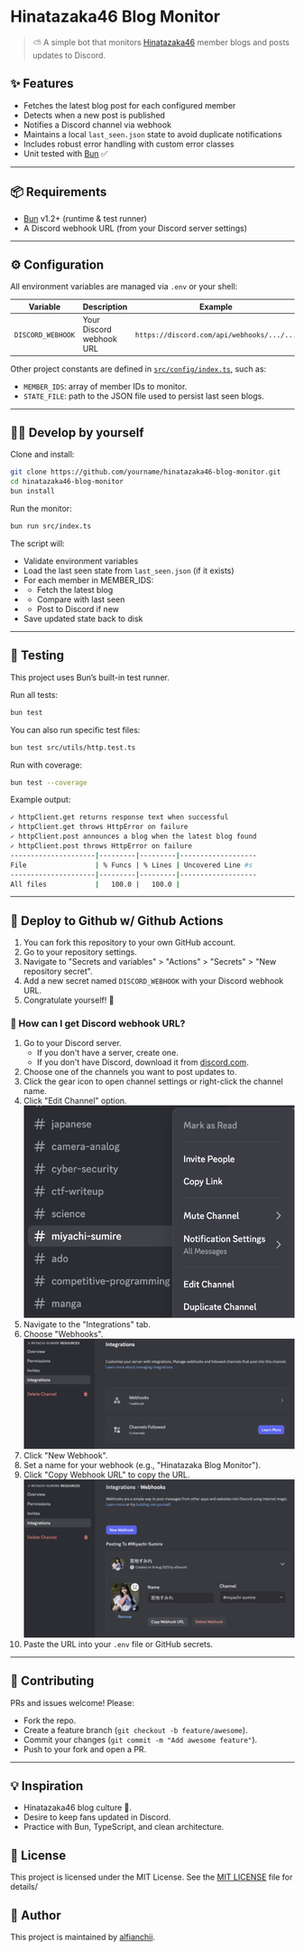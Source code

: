 # Hinatazaka46 Blog Monitor

> ⛅ A simple bot that monitors [Hinatazaka46](https://www.hinatazaka46.com) member blogs and posts updates to Discord.

## ✨ Features

- Fetches the latest blog post for each configured member
- Detects when a new post is published
- Notifies a Discord channel via webhook
- Maintains a local `last_seen.json` state to avoid duplicate notifications
- Includes robust error handling with custom error classes
- Unit tested with [Bun](https://bun.sh) ✅

---

## 📦 Requirements

- [Bun](https://bun.sh) v1.2+ (runtime & test runner)
- A Discord webhook URL (from your Discord server settings)

---

## ⚙️ Configuration

All environment variables are managed via `.env` or your shell:

| Variable            | Description                        | Example                                         |
|---------------------|------------------------------------|-------------------------------------------------|
| `DISCORD_WEBHOOK`   | Your Discord webhook URL           | `https://discord.com/api/webhooks/.../...`      |

Other project constants are defined in [`src/config/index.ts`](src/config/index.ts), such as:

- `MEMBER_IDS`: array of member IDs to monitor.
- `STATE_FILE`: path to the JSON file used to persist last seen blogs.

---

## 🏃‍♂️ Develop by yourself

Clone and install:

```bash
git clone https://github.com/yourname/hinatazaka46-blog-monitor.git
cd hinatazaka46-blog-monitor
bun install
```

Run the monitor:
```bash
bun run src/index.ts
```

The script will:
- Validate environment variables
- Load the last seen state from `last_seen.json` (if it exists)
- For each member in MEMBER_IDS:
- - Fetch the latest blog
- - Compare with last seen
- - Post to Discord if new
- Save updated state back to disk

---

## 🧪 Testing

This project uses Bun’s built-in test runner.

Run all tests:
```bash
bun test
```

You can also run specific test files:
```bash
bun test src/utils/http.test.ts
```

Run with coverage:
```bash
bun test --coverage
```

Example output:
```bash
✓ httpClient.get returns response text when successful
✓ httpClient.get throws HttpError on failure
✓ httpClient.post announces a blog when the latest blog found
✓ httpClient.post throws HttpError on failure
---------------------|---------|---------|-------------------
File                 | % Funcs | % Lines | Uncovered Line #s
---------------------|---------|---------|-------------------
All files            |   100.0 |   100.0 |
```

---

## 🚀 Deploy to Github w/ Github Actions

1. You can fork this repository to your own GitHub account.
2. Go to your repository settings.
3. Navigate to "Secrets and variables" > "Actions" > "Secrets" > "New repository secret".
4. Add a new secret named `DISCORD_WEBHOOK` with your Discord webhook URL.
5. Congratulate yourself! 🎉

### 🤔 How can I get Discord webhook URL?
1. Go to your Discord server.
    - If you don't have a server, create one.
    - If you don't have Discord, download it from [discord.com](https://discord.com).
2. Choose one of the channels you want to post updates to.
3. Click the gear icon to open channel settings or right-click the channel name.
4. Click "Edit Channel" option.
![Discord Channel](https://raw.githubusercontent.com/alfianchii/hinatazaka46-blog-feeds/refs/heads/main/public/images/%E3%82%B9%E3%82%AF%E3%83%AA%E3%83%BC%E3%83%B3%E3%82%B7%E3%83%A7%E3%83%83%E3%83%88%202025-08-17%2017.11.16.png?raw=true)
5. Navigate to the "Integrations" tab.
6. Choose "Webhooks".
![Discord Integrations](https://github.com/alfianchii/hinatazaka46-blog-feeds/blob/main/public/images/%E3%82%B9%E3%82%AF%E3%83%AA%E3%83%BC%E3%83%B3%E3%82%B7%E3%83%A7%E3%83%83%E3%83%88%202025-08-17%2017.11.37.png?raw=true)
7. Click "New Webhook".
8. Set a name for your webhook (e.g., "Hinatazaka Blog Monitor").
9. Click "Copy Webhook URL" to copy the URL.
![Discord Webhook](https://github.com/alfianchii/hinatazaka46-blog-feeds/blob/main/public/images/%E3%82%B9%E3%82%AF%E3%83%AA%E3%83%BC%E3%83%B3%E3%82%B7%E3%83%A7%E3%83%83%E3%83%88%202025-08-17%2017.12.09.png?raw=true)
10. Paste the URL into your `.env` file or GitHub secrets.

---

## 🙌 Contributing

PRs and issues welcome! Please:
- Fork the repo.
- Create a feature branch (`git checkout -b feature/awesome`).
- Commit your changes (`git commit -m "Add awesome feature"`).
- Push to your fork and open a PR.

---

## 💡 Inspiration

- Hinatazaka46 blog culture 🌸.
- Desire to keep fans updated in Discord.
- Practice with Bun, TypeScript, and clean architecture.

## 📜 License
This project is licensed under the MIT License. See the [MIT LICENSE](./LICENSE) file for details/

## 🧍 Author
This project is maintained by [alfianchii](https://github.com/alfianchii).